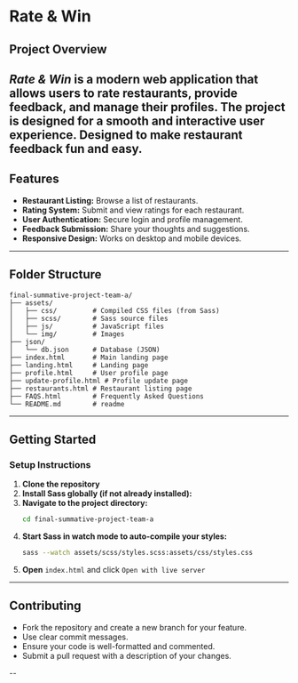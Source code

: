 # Rate & Win

## Project Overview

_Rate & Win_  is a modern web application that allows users to rate restaurants, provide feedback, and manage their profiles. The project is designed for a smooth  and interactive user experience.
Designed to make restaurant feedback fun and easy.
---

## Features
- **Restaurant Listing:** Browse a list of restaurants.
- **Rating System:** Submit and view ratings for each restaurant.
- **User Authentication:** Secure login and profile management.
- **Feedback Submission:** Share your thoughts and suggestions.
- **Responsive Design:** Works on desktop and mobile devices.

---

## Folder Structure
```
final-summative-project-team-a/
├── assets/
│   ├── css/         # Compiled CSS files (from Sass)
│   ├── scss/        # Sass source files 
│   ├── js/          # JavaScript files 
│   └── img/         # Images
├── json/
│   └── db.json      # Database (JSON)
├── index.html       # Main landing page
├── landing.html     # Landing page
├── profile.html     # User profile page
├── update-profile.html # Profile update page
├── restaurants.html # Restaurant listing page
├── FAQS.html        # Frequently Asked Questions
└── README.md        # readme 
```
---

##  Getting Started

### Setup Instructions
1. **Clone the repository**
2. **Install Sass globally (if not already installed):**
3. **Navigate to the project directory:**
   ```sh
   cd final-summative-project-team-a
   ```
4. **Start Sass in watch mode to auto-compile your styles:**
   ```sh
   sass --watch assets/scss/styles.scss:assets/css/styles.css
   ```
5. **Open** `index.html` and click `Open with live server`

---

## Contributing
- Fork the repository and create a new branch for your feature.
- Use clear commit messages.
- Ensure your code is well-formatted and commented.
- Submit a pull request with a description of your changes.

--
